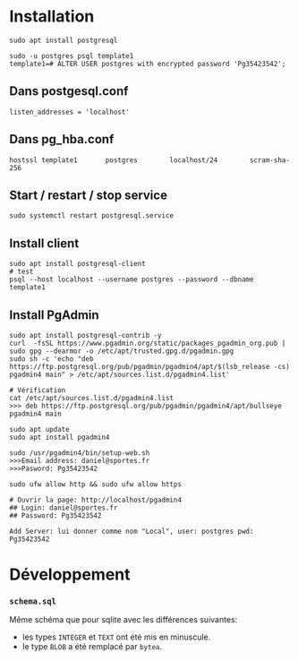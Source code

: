 
# Installation

    sudo apt install postgresql

    sudo -u postgres psql template1
    template1=# ALTER USER postgres with encrypted password 'Pg35423542';
        
## Dans postgesql.conf

    listen_addresses = 'localhost'

## Dans pg_hba.conf

    hostssl template1       postgres        localhost/24        scram-sha-256

## Start / restart / stop service

    sudo systemctl restart postgresql.service

## Install client

    sudo apt install postgresql-client
    # test
    psql --host localhost --username postgres --password --dbname template1
        
## Install PgAdmin

    sudo apt install postgresql-contrib -y
    curl  -fsSL https://www.pgadmin.org/static/packages_pgadmin_org.pub | sudo gpg --dearmor -o /etc/apt/trusted.gpg.d/pgadmin.gpg
    sudo sh -c 'echo "deb https://ftp.postgresql.org/pub/pgadmin/pgadmin4/apt/$(lsb_release -cs) pgadmin4 main" > /etc/apt/sources.list.d/pgadmin4.list'
    
    # Vérification
    cat /etc/apt/sources.list.d/pgadmin4.list
    >>> deb https://ftp.postgresql.org/pub/pgadmin/pgadmin4/apt/bullseye pgadmin4 main
    
    sudo apt update
    sudo apt install pgadmin4
    
    sudo /usr/pgadmin4/bin/setup-web.sh
    >>>Email address: daniel@sportes.fr
    >>>Pasword: Pg35423542
    
    sudo ufw allow http && sudo ufw allow https
    
    # Ouvrir la page: http://localhost/pgadmin4
    ## Login: daniel@sportes.fr
    ## Password: Pg35423542
    
    Add Server: lui donner comme nom "Local", user: postgres pwd: Pg35423542

# Développement
### `schema.sql`
Même schéma que pour sqlite avec les différences suivantes:
- les types `INTEGER` et `TEXT` ont été mis en minuscule.
- le type `BLOB` a été remplacé par `bytea`.

